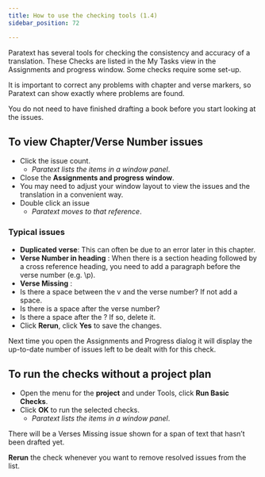 ```yaml
---
title: How to use the checking tools (1.4)
sidebar_position: 72

---
```






Paratext has several tools for checking the consistency and accuracy of a translation. These Checks are listed in the My Tasks view in the Assignments and progress window. Some checks require some set-up.


It is important to correct any problems with chapter and verse markers, so Paratext can show exactly where problems are found.


You do not need to have finished drafting a book before you start looking at the issues.


## To view Chapter/Verse Number issues

- Click the issue count.
	- _Paratext lists the items in a window panel_.
- Close the **Assignments and progress window**.
- You may need to adjust your window layout to view the issues and the translation in a convenient way.
- Double click an issue
	- _Paratext moves to that reference_.

### Typical issues

- **Duplicated verse**: This can often be due to an error later in this chapter.
- **Verse Number in heading** : When there is a section heading followed by a cross reference heading, you need to add a paragraph before the verse number (e.g. \p).
- **Verse Missing** :
- Is there a space between the v and the verse number? If not add a space.
- Is there is a space after the verse number?
- Is there a space after the \? If so, delete it.
- Click **Rerun**, click **Yes** to save the changes.

Next time you open the Assignments and Progress dialog it will display the up-to-date number of issues left to be dealt with for this check.


## To run the checks without a project plan

- Open the menu for the **project** and under Tools, click **Run Basic Checks**.
- Click **OK** to run the selected checks.
	- _Paratext lists the items in a window panel_.

There will be a Verses Missing issue shown for a span of text that hasn’t been drafted yet.


**Rerun** the check whenever you want to remove resolved issues from the list.

